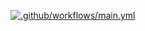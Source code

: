[![.github/workflows/main.yml](https://github.com/hrmiitm/test_badge/actions/workflows/main.yml/badge.svg)](https://github.com/hrmiitm/test_badge/actions/workflows/main.yml)
